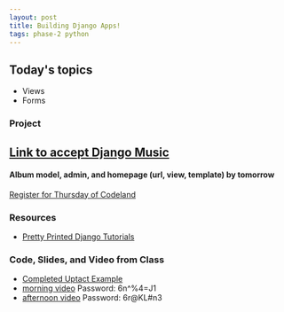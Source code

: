 ```yaml
---
layout: post
title: Building Django Apps!
tags: phase-2 python
---
```


## Today's topics

- Views
- Forms


### Project

[Link to accept Django Music](https://classroom.github.com/a/t3dsXyzm)
- 
#### Album model, admin, and homepage (url, view, template) by tomorrow

[Register for Thursday of Codeland](https://codelandconf.com/#tickets)

### Resources

* [Pretty Printed Django Tutorials](https://www.youtube.com/watch?v=QVX-etwgvJ8&list=PLXmMXHVSvS-DQfOsQdXkzEZyD0Vei7PKf)

### Code, Slides, and Video from Class
* [Completed Uptact Example](https://repl.it/@RebeccaConley/django-uptact)
* [morning video](https://us02web.zoom.us/rec/share/xsdbF5D96m5Jb53fz0DkC5IsL7jET6a82yce_6cNxEfYWxJhCmjKA8uZp4AVbO3H  ) Password: 6n^%4=J1 
* [afternoon video](https://us02web.zoom.us/rec/share/xvNPApHv9kVLeJHsw3Haf5U4Jtz8aaa80Cgf__AIyk_rliAjWwv2zrZKt-7sArZ0 ) Password: 6r@KL#n3  